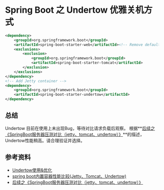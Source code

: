 # Spring Boot 之 Undertow 优雅关机方式


```xml
<dependency>
    <groupId>org.springframework.boot</groupId>
    <artifactId>spring-boot-starter-web</artifactId><!-- Remove default Tomcat container-->
    <exclusions>
        <exclusion>
            <groupId>org.springframework.boot</groupId>
            <artifactId>spring-boot-starter-tomcat</artifactId>
        </exclusion>
    </exclusions>
</dependency>
<!-- Add Jetty container -->
<dependency>
    <groupId>org.springframework.boot</groupId>
    <artifactId>spring-boot-starter-undertow</artifactId>
</dependency>
```

## 总结

Undertow 目前在使用上未出现Bug，等待对比请求负载后观察。
根据**[后续之《SpringBoot服务器压测对比（jetty、tomcat、undertow）》](https://my.oschina.net/shyloveliyi/blog/2980868)**的描述，Undertow性能稍高。请合理验证并选择。

## 参考资料

- [Undertow使用&优化](https://www.jianshu.com/p/e625b8aa0e80)
- [spring boot内置容器性能比较(Jetty、Tomcat、Undertow)](https://blog.csdn.net/syx1065001748/article/details/98883727)
- [后续之《SpringBoot服务器压测对比（jetty、tomcat、undertow）》](https://my.oschina.net/shyloveliyi/blog/2980868)
